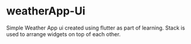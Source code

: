 # weatherApp-Ui

Simple Weather App ui created using flutter as part of learning.
Stack is used to arrange widgets on top of each other.

